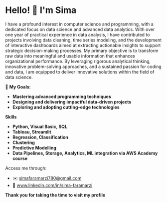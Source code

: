# Hello! 👋 I'm Sima

 I have a profound interest in computer science and programming, with a dedicated focus on data science and advanced data analytics. With over one year of practical experience in data analysis, I have contributed to projects involving data cleaning, time series modeling, and the development of interactive dashboards aimed at extracting actionable insights to support strategic decision-making processes. My primary objective is to transform raw data into meaningful and usable information that enhances organizational performance. By leveraging rigorous analytical thinking, innovative problem-solving approaches, and a sustained passion for coding and data, I am equipped to deliver innovative solutions within the field of data science.



🎯 **My Goals:**
- **Mastering advanced programming techniques**
- **Designing and delivering impactful data-driven projects**
- **Exploring and adopting cutting-edge technologies**


**Skills**
- **Python, Visual Basic, SQL**
- **Tableau, Streamlit**
- **Regression, Classification**
- **Clustering**
- **Predictive Modelling**
- **Data Pipelines, Storage, Analytics, ML integration via AWS Academy course**

 
   
Access me through: 

- ✉️️ simafaramarzi780@gmail.com
- 🔗 www.linkedin.com/in/sima-faramarzi

**Thank you for taking the time to visit my profile**
